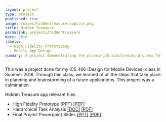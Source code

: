 ```yaml
---
layout: project
type: project
published: true
image: images/hiddentreasure-appicon.png
title: Hidden Treasure
permalink: projects/hiddentreasure
date: 2018
labels:
  - High Fidelity Prototyping
  - Mobile App Design
summary: A project demonstrating the planning/brainstorming process for a web application called Hidden Treasure.
---
```


This was a project done for my ICS 466 (Design for Mobile Devices) class in Summer 2018. Through this class, we learned of all the steps that take place in planning and brainstorming of a future applications. This project was a culmination


Hidden Treasure app relevant files:
  - High Fidelity Prototype [[PPT]](https://aprilbala.github.io/files/hiddentreasure/AprilBala-HiddenTreasureHFP.pptx) [[PDF]](https://aprilbala.github.io/files/hiddentreasure/AprilBala-HiddenTreasureHFP.pdf)
  - Hierarchical Task Analysis [[DOC]](https://aprilbala.github.io/files/hiddentreasure/HTA-FinalProject.docx) [[PDF]](https://aprilbala.github.io/files/hiddentreasure/HTA-FinalProject.pdf)
  - Final Project Powerpoint Slides [[PPT]](https://aprilbala.github.io/files/hiddentreasure/ICS466-AprilBala-FinalProject.pptx) [[PDF]](https://aprilbala.github.io/files/hiddentreasure/ICS466-AprilBala-FinalProject.pdf)
  
  <br>
  